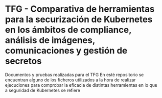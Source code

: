 # TFG - Comparativa de herramientas para la securización de Kubernetes en los ámbitos de compliance, análisis de imágenes, comunicaciones y gestión de secretos
Documentos y pruebas realizadas para el TFG
En esté repositorio se encuentran alguno de los ficheros utilizados a la hora de realizar ejecuciones para comprobar la eficacia de distintas herramientas en lo que a seguridad de Kubernetes se refiere
